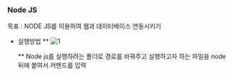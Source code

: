 ### Node JS

목표 : NODE JS를 이용하여 웹과 데이터베이스 연동시키기

- 실행방법
  \*\* ![1](https://user-images.githubusercontent.com/75983289/128507345-437471af-c3f6-44d7-a830-4a2ff30b9fbd.PNG)

  \*\* Node js를 실행하려는 폴더로 경로를 바꿔주고 실행하고자 하는 파일을 node 뒤에 붙여서 커멘드를 입력
